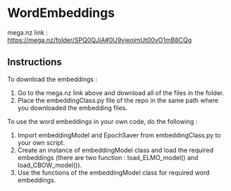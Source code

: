 # WordEmbeddings
mega.nz link : https://mega.nz/folder/SPQ0QJiA#0U9vjeojmUt00vO1mB8CQg

## Instructions

To download the embeddings :
1. Go to the mega.nz link above and download all of the files in the folder.
2. Place the embeddingClass.py file of the repo in the same path where you downloaded the embedding files.

To use the word embeddings in your own code, do the following : 
1. Import embeddingModel and EpochSaver from embeddingClass.py to your own script.
2. Create an instance of embeddingModel class and load the required embeddings (there are two function : load_ELMO_model() and load_CBOW_model()).
3. Use the functions of the embeddingModel class for required word embeddings.

